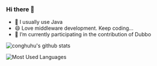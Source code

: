 ### Hi there 👋

- 🌱 I usually use Java
- 😄 Love middleware development. Keep coding...
- 🔭 I’m currently participating in the contribution of Dubbo

![conghuhu's github stats](https://github-readme-stats.vercel.app/api?username=goto456&count_private=true&show_icons=true) 

![Most Used Languages](https://github-readme-stats.vercel.app/api/top-langs/?username=goto456)

<!--
**goto456/goto456** is a ✨ _special_ ✨ repository because its `README.md` (this file) appears on your GitHub profile.

Here are some ideas to get you started:

- 🔭 I’m currently working on ...
- 🌱 I’m currently learning ...
- 👯 I’m looking to collaborate on ...
- 🤔 I’m looking for help with ...
- 💬 Ask me about ...
- 📫 How to reach me: ...
- 😄 Pronouns: ...
- ⚡ Fun fact: ...
-->
